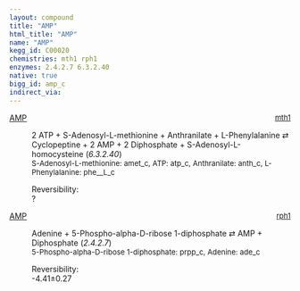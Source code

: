 ```yaml
---
layout: compound
title: "AMP"
html_title: "AMP"
name: "AMP"
kegg_id: C00020
chemistries: mth1 rph1
enzymes: 2.4.2.7 6.3.2.40
native: true
bigg_id: amp_c
indirect_via:
---
```

<dl><dt class='rs-product'><a href='{{ site.url }}{{ site.baseurl }}/compounds/C00020' class='link-dark' data-bs-toggle='tooltip' data-bs-html='true' data-bs-title='KEGG: C00020'>AMP</a><span style='float: right; max-width: 40%'><a href='{{ site.url }}{{ site.baseurl }}/chemistries/mth1' class='link-dark opacity-50' style='font-size: small; word-wrap: anywhere;'>mth1</a></span></dt><dd><p>2 ATP + S-Adenosyl-L-methionine + Anthranilate + L-Phenylalanine &#8644; Cyclopeptine + 2 AMP + 2 Diphosphate + S-Adenosyl-L-homocysteine (<i>6.3.2.40</i>)<br /><span style='font-size: small;'><span data-bs-toggle='tooltip' data-bs-html='true' data-bs-title='KEGG: C00019'>S-Adenosyl-L-methionine</span>: amet_c, <span data-bs-toggle='tooltip' data-bs-html='true' data-bs-title='KEGG: C00002'>ATP</span>: atp_c, <span data-bs-toggle='tooltip' data-bs-html='true' data-bs-title='KEGG: C00108'>Anthranilate</span>: anth_c, <span data-bs-toggle='tooltip' data-bs-html='true' data-bs-title='KEGG: C00079'>L-Phenylalanine</span>: phe__L_c</span><br /><div class="reversibility_info">Reversibility: <div class="progress"><div class="progress-bar bg-light" role="progressbar" style="width: 100%" aria-valuenow="0" aria-valuemin="0" aria-valuemax="100"></div></div><span>?</span><div class="progress"><div class="progress-bar bg-light" role="progressbar" style="width: 100%" aria-valuenow="0" aria-valuemin="0" aria-valuemax="10"></div></div></div></p><dl></dl></dd></dl><dl><dt class='rs-product'><a href='{{ site.url }}{{ site.baseurl }}/compounds/C00020' class='link-dark' data-bs-toggle='tooltip' data-bs-html='true' data-bs-title='KEGG: C00020'>AMP</a><span style='float: right; max-width: 40%'><a href='{{ site.url }}{{ site.baseurl }}/chemistries/rph1' class='link-dark opacity-50' style='font-size: small; word-wrap: anywhere;'>rph1</a></span></dt><dd><p>Adenine + 5-Phospho-alpha-D-ribose 1-diphosphate &#8644; AMP + Diphosphate (<i>2.4.2.7</i>)<br /><span style='font-size: small;'><span data-bs-toggle='tooltip' data-bs-html='true' data-bs-title='KEGG: C00119'>5-Phospho-alpha-D-ribose 1-diphosphate</span>: prpp_c, <span data-bs-toggle='tooltip' data-bs-html='true' data-bs-title='KEGG: C00147'>Adenine</span>: ade_c</span><br /><div class="reversibility_info">Reversibility: <div class="progress" style="flex-direction: row-reverse;"><div class="progress-bar bg-success" role="progressbar" style="width: 44.11%" aria-valuenow="-4.411455971318058" aria-valuemin="0" aria-valuemax="10"></div><div class="progress-bar bg-warning" role="progressbar" style="width: 2.70%" aria-valuenow="-4.411455971318058" aria-valuemin="0" aria-valuemax="10"></div></div><span>-4.41&plusmn;0.27</span><div class="progress"><div class="progress-bar bg-danger" role="progressbar" style="width: 0%" aria-valuenow="-4.411455971318058" aria-valuemin="0" aria-valuemax="10"></div></div></div></p><dl></dl></dd></dl>
